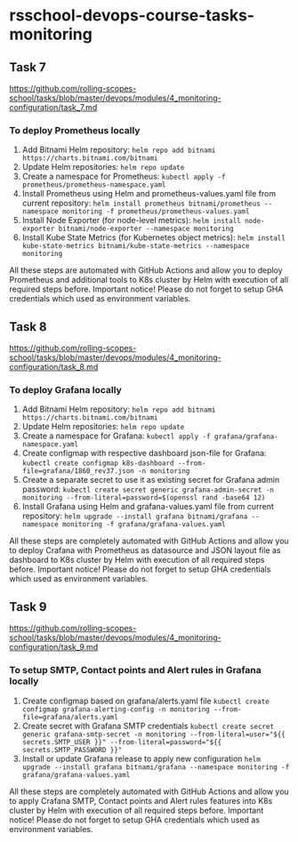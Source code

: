 # rsschool-devops-course-tasks-monitoring


## Task 7
https://github.com/rolling-scopes-school/tasks/blob/master/devops/modules/4_monitoring-configuration/task_7.md

### To deploy Prometheus locally
1. Add Bitnami Helm repository:
`helm repo add bitnami https://charts.bitnami.com/bitnami`
2. Update Helm repositories:
`helm repo update`
3. Create a namespace for Prometheus:
`kubectl apply -f prometheus/prometheus-namespace.yaml`
4. Install Prometheus using Helm and prometheus-values.yaml file from current repository:
`helm install prometheus bitnami/prometheus --namespace monitoring -f prometheus/prometheus-values.yaml`
5. Install Node Exporter (for node-level metrics):
`helm install node-exporter bitnami/node-exporter --namespace monitoring`
6. Install Kube State Metrics (for Kubernetes object metrics):
`helm install kube-state-metrics bitnami/kube-state-metrics --namespace monitoring`

All these steps are automated with GitHub Actions and allow you to deploy Prometheus and additional tools to K8s cluster by Helm with execution of all required steps before.
Important notice! Please do not forget to setup GHA credentials which used as environment variables.


## Task 8
https://github.com/rolling-scopes-school/tasks/blob/master/devops/modules/4_monitoring-configuration/task_8.md

### To deploy Grafana locally
1. Add Bitnami Helm repository:
`helm repo add bitnami https://charts.bitnami.com/bitnami`
2. Update Helm repositories:
`helm repo update`
3. Create a namespace for Grafana:
`kubectl apply -f grafana/grafana-namespace.yaml`
4. Create configmap with respective dashboard json-file for Grafana:
`kubectl create configmap k8s-dashboard --from-file=grafana/1860_rev37.json -n monitoring`
5. Create a separate secret to use it as existing secret for Grafana admin password:
`kubectl create secret generic grafana-admin-secret -n monitoring --from-literal=password=$(openssl rand -base64 12)`
6. Install Grafana using Helm and grafana-values.yaml file from current repository:
`helm upgrade --install grafana bitnami/grafana --namespace monitoring -f grafana/grafana-values.yaml`

All these steps are completely automated with GitHub Actions and allow you to deploy Crafana with Prometheus as datasource and JSON layout file as dashboard to K8s cluster by Helm with execution of all required steps before.
Important notice! Please do not forget to setup GHA credentials which used as environment variables.


## Task 9
https://github.com/rolling-scopes-school/tasks/blob/master/devops/modules/4_monitoring-configuration/task_9.md

### To setup SMTP, Contact points and Alert rules in Grafana locally
1. Create configmap based on grafana/alerts.yaml file
`kubectl create configmap grafana-alerting-config -n monitoring --from-file=grafana/alerts.yaml`
2. Create secret with Grafana SMTP credentials
`kubectl create secret generic grafana-smtp-secret -n monitoring --from-literal=user="${{ secrets.SMTP_USER }}" --from-literal=password="${{ secrets.SMTP_PASSWORD }}"`
3. Install or update Grafana release to apply new configuration
`helm upgrade --install grafana bitnami/grafana --namespace monitoring -f grafana/grafana-values.yaml`

All these steps are completely automated with GitHub Actions and allow you to apply Crafana SMTP, Contact points and Alert rules features into K8s cluster by Helm with execution of all required steps before.
Important notice! Please do not forget to setup GHA credentials which used as environment variables.